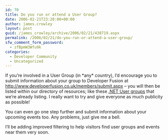 ```yaml
---
id: 70
title: Do you run or attend a User Group?
date: 2006-02-21T23:20:00+00:00
author: james.crowley
layout: post
guid: /james_crowley/archive/2006/02/21/438719.aspx
permalink: /2006/02/21/do-you-run-or-attend-a-user-group/
sfw_comment_form_password:
  - zfBpmW3Wfu9k
categories:
  - Developer Community
  - Uncategorized
---
```

If you&#8217;re involved in a User Group (in \*any\* country), I&#8217;d encourage you to submit information about your group to Developer Fusion at <http://www.developerfusion.co.uk/members/submit.aspx> &#8211; you will then be listed within our directory of resources; like these [.NET User groups](http://www.developerfusion.co.uk/dotnet/178/UserGroup/) that we&#8217;re already listing. I really want to try and give everyone as much publicity as possible!

You can even go one step further and submit information about your upcoming events too. Any problems, just give me a bell.

I&#8217;ll be adding improved filtering to help visitors find user groups and events near them very soon.